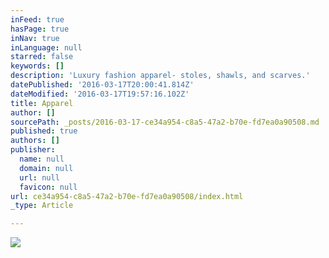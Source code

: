 ```yaml
---
inFeed: true
hasPage: true
inNav: true
inLanguage: null
starred: false
keywords: []
description: 'Luxury fashion apparel- stoles, shawls, and scarves.'
datePublished: '2016-03-17T20:00:41.814Z'
dateModified: '2016-03-17T19:57:16.102Z'
title: Apparel
author: []
sourcePath: _posts/2016-03-17-ce34a954-c8a5-47a2-b70e-fd7ea0a90508.md
published: true
authors: []
publisher:
  name: null
  domain: null
  url: null
  favicon: null
url: ce34a954-c8a5-47a2-b70e-fd7ea0a90508/index.html
_type: Article

---
```

![](https://the-grid-user-content.s3-us-west-2.amazonaws.com/c8b21a3b-8c2d-462e-8757-4c4d6043793f.png)